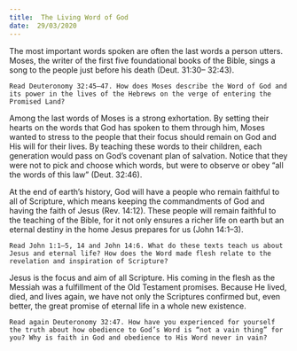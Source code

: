 ```yaml
---
title:  The Living Word of God
date:  29/03/2020
---
```


The most important words spoken are often the last words a person utters. Moses, the writer of the first five foundational books of the Bible, sings a song to the people just before his death (Deut. 31:30– 32:43).

`Read Deuteronomy 32:45–47. How does Moses describe the Word of God and its power in the lives of the Hebrews on the verge of entering the Promised Land?`

Among the last words of Moses is a strong exhortation. By setting their hearts on the words that God has spoken to them through him, Moses wanted to stress to the people that their focus should remain on God and His will for their lives. By teaching these words to their children, each generation would pass on God’s covenant plan of salvation. Notice that they were not to pick and choose which words, but were to observe or obey “all the words of this law” (Deut. 32:46).

At the end of earth’s history, God will have a people who remain faithful to all of Scripture, which means keeping the commandments of God and having the faith of Jesus (Rev. 14:12). These people will remain faithful to the teaching of the Bible, for it not only ensures a richer life on earth but an eternal destiny in the home Jesus prepares for us (John 14:1–3).

`Read John 1:1–5, 14 and John 14:6. What do these texts teach us about Jesus and eternal life? How does the Word made flesh relate to the revelation and inspiration of Scripture?`

Jesus is the focus and aim of all Scripture. His coming in the flesh as the Messiah was a fulfillment of the Old Testament promises. Because He lived, died, and lives again, we have not only the Scriptures confirmed but, even better, the great promise of eternal life in a whole new existence.

`Read again Deuteronomy 32:47. How have you experienced for yourself the truth about how obedience to God’s Word is “not a vain thing” for you? Why is faith in God and obedience to His Word never in vain?`